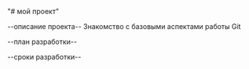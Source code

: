﻿"# мой проект" 


--описание проекта--
Знакомство с базовыми аспектами работы Git

--план разработки--


--сроки разработки--